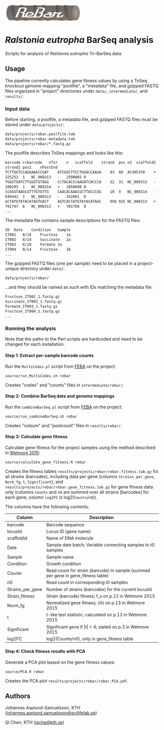 ![alt text](rebar.png "Ralstonia eutropha BarSeq analysis")

# _Ralstonia eutropha_ BarSeq analysis

Scripts for analysis of _Ralstonia eutropha_ Tn-BarSeq data.

## Usage

The pipeline currently calculates gene fitness values by using a TnSeq knockout genome mapping "poolfile", a "metadata" file, and gzipped FASTQ files organized in "project" directories under `data/`, `intermediate/`, and `results/`.

### Input data

Before starting, a poolfile, a metadata file, and gzipped FASTQ files must be stored under `data/projects/`:

```
data/projects/rebar.poolfile.tab
data/projects/rebar.metadata.tab
data/projects/rebar/*.fastq.gz
```

The poolfile describes TnSeq mappings and looks like this:

```
barcode	rcbarcode	nTot	n	scaffold	strand	pos	n2	scaffold2	strand2	pos2	nPastEnd
TCTTGGTCCAGGAAGCCGAT	ATCGGCTTCCTGGACCAAGA	83	80	AY305378	+	325252	1	NC_008313	-	2508065	0
TGGGTGATCTTGGGTGTAGG	CCTACACCCAAGATCACCCA	32	31	NC_008313	-	100293	1	NC_008314	+	1850688	0
CCGGGTAAGCGTTTGTGTTG	CAACACAAACGCTTACCCGG	10	9	NC_008314	-	649441	1	NC_008313	-	342601	0
GCTATGTATACATAGTGACT	AGTCACTATGTATACATAGC	956	925	NC_008313	+	701767	6	NC_008313	+	701768	0
...
```

The metadata file contains sample descriptions for the FASTQ files:

```
ID	Date	Condition	Sample
IT001	8/14	Fructose	1a
IT002	8/14	Succinate	2a
IT003	8/28	Formate	3a
IT004	8/14	Fructose	1b
...
```

The gzipped FASTQ files (one per sample) need to be placed in a project-unique directory under `data/`:
```
data/projects/rebar/
```

...and they should be named as such with IDs matching the metadata file:

```
Fructose_IT001_1.fastq.gz
Succinate_IT002_1.fastq.gz
Formate_IT003_1.fastq.gz
Fructose_IT004_1.fastq.gz
...
```

### Running the analysis

Note that the paths to the Perl scripts are hardcoded and need to be changed for each installation.

#### Step 1: Extract per-sample barcode counts

Run the `MultiCodes.pl` script from [FEBA](https://bitbucket.org/berkeleylab/feba/src/master/) on the project:

```
source/run_MultiCodes.sh rebar
```

Creates "codes" and "counts" files in `ìntermediate/rebar/`.

#### Step 2: Combine BarSeq data and genome mappings

Run the `combineBarSeq.pl` script from [FEBA](https://bitbucket.org/berkeleylab/feba/src/master/) on the project:

```
source/run_combineBarSeq.sh rebar
```

Creates "colsum" and "poolcount" files in `results/rebar/`.

#### Step 3: Calculate gene fitness

Calculate gene fitness for the project samples using the method described in [Wetmore 2015](https://mbio.asm.org/content/6/3/e00306-15.full):

```
source/calculate_gene_fitness.R rebar
```

Creates the fitness tables `results/projects/rebar/rebar.fitness.tab.gz` for all strains (barcodes), including data per gene (columns `Strains_per_gene`, `Norm_fg`, `t`, `Significant`), and `results/projects/rebar/rebar.gene_fitness.tab.gz` for gene fitness data only (columns `Counts` and `n0` are summed over all strains [barcodes] for each gene, column `log2FC` is log2(`Counts`/`n0`)).

The columns have the following contents:

| Column | Description |
| ------ | ----------- |
| barcode | Barcode sequence |
| locusId | Locus ID (gene name) |
| scaffoldId | Name of DNA molecule |
| Date | Sample date batch; Variable connecting samples to t0 samples |
| Sample | Sample name |
| Condition | Growth condition |
| Counts | Read count for strain (barcode) in sample (summed per gene in gene_fitness table) |
| n0 | Read count in corresponding t0 samples |
| Strains_per_gene | Number of strains (barcodes) for the current locusId |
| Strain_fitness | Strain (barcode) fitness; f_s on p.12 in Wetmore 2015 |
| Norm_fg | Normalized gene fitness; (iii) on p.13 in Wetmore 2015 |
| t | t-like test statistic; calculated on p.13 in Wetmore 2015 |
| Significant | Significant gene if \|t\| > 4; stated on p.3 in Wetmore 2015 |
| log2FC | log2(Counts/n0), only in gene_fitness table |

#### Step 4: Check fitness results with PCA

Generate a PCA plot based on the gene fitness values:

```
source/PCA.R rebar
```

Creates the PCA plot `results/projects/rebar/rebar.PCA.pdf`.

## Authors

Johannes Asplund-Samuelsson, KTH (johannes.asplund.samuelsson@scilifelab.se)

Qi Chen, KTH (qiche@kth.se)
